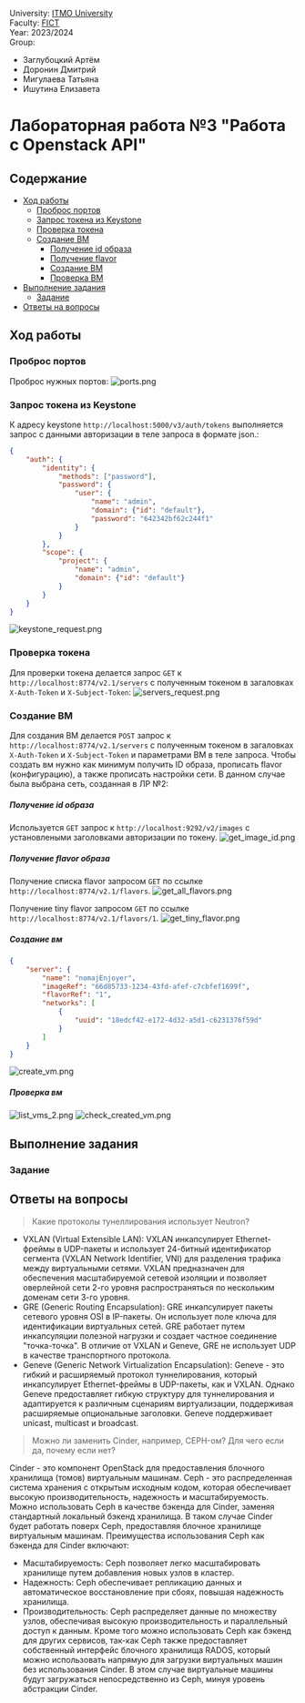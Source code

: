 University: [ITMO University](https://itmo.ru/ru/)  \
Faculty: [FICT](https://fict.itmo.ru) \
Year: 2023/2024 \
Group:

- Заглубоцкий Артём
- Доронин Дмитрий
- Мигулаева Татьяна
- Ишутина Елизавета

# Лабораторная работа №3 "Работа с Openstack API"

## Содержание

- [Ход работы](#ход-работы)
  - [Проброс портов](#проброс-портов) 
  - [Запрос токена из Keystone](#запрос-токена-из-keystone) 
  - [Проверка токена](#проверка-токена) 
  - [Создание ВМ](#создание-вм) 
    - [Получение id образа](#получение-id-образа) 
    - [Получение flavor](#получение-flavor) 
    - [Создание ВМ](#создание-вм) 
    - [Проверка ВМ](#проверка-вм) 
- [Выполнение задания](#выполнение-задания)
  - [Задание](#задание)
- [Ответы на вопросы](#ответы-на-вопросы)

## Ход работы

### Проброс портов

Проброс нужных портов:
![ports.png](./img/ports.png)

### Запрос токена из Keystone

К адресу keystone `http://localhost:5000/v3/auth/tokens` выполняется запрос с данными авторизации в теле запроса в формате json.:
```json
{
    "auth": {
        "identity": {
            "methods": ["password"],
            "password": {
                "user": {
                    "name": "admin",
                    "domain": {"id": "default"},
                    "password": "642342bf62c244f1"
                }
            }
        },
        "scope": {
            "project": {
                "name": "admin",
                "domain": {"id": "default"}
            }
        }
    }
}
```
![keystone_request.png](./img/keystone_request.png)

### Проверка токена

Для проверки токена делается запрос `GET` к `http://localhost:8774/v2.1/servers` с полученным токеном в загаловках `X-Auth-Token` и `X-Subject-Token`:
![servers_request.png](./img/servers_request.png)

### Создание ВМ

Для создания ВМ делается `POST` запрос к  `http://localhost:8774/v2.1/servers` с полученным токеном в загаловках `X-Auth-Token` и `X-Subject-Token` и параметрами ВМ в теле запроса. Чтобы создать вм нужно как минимум получить ID образа, прописать flavor (конфигурацию), а также прописать настройки сети. В данном случае была выбрана сеть, созданная в ЛР №2:

##### Получение id образа
Используется `GET` запрос к `http://localhost:9292/v2/images` с установлеными заголовками авторизации по токену.
![get_image_id.png](./img/get_image_id.png)

##### Получение flavor образа
Получение списка flavor запросом `GET` по ссылке `http://localhost:8774/v2.1/flavors`.
![get_all_flavors.png](./img/get_all_flavors.png)

Получение tiny flavor запросом `GET` по ссылке `http://localhost:8774/v2.1/flavors/1`.
![get_tiny_flavor.png](./img/get_tiny_flavor.png)

##### Создание вм
```json
{
    "server": {
        "name": "nomajEnjoyer",
        "imageRef": "66d85733-1234-43fd-afef-c7cbfef1699f",
        "flavorRef": "1",
        "networks": [
            {
                "uuid": "18edcf42-e172-4d32-a5d1-c6231376f59d"
            }
        ]
    }
}
```
![create_vm.png](./img/create_vm.png)

##### Проверка вм
![list_vms_2.png](./img/list_vms_2.png)
![check_created_vm.png](./img/check_created_vm.png)

## Выполнение задания

### Задание

## Ответы на вопросы

> Какие протоколы тунеллирования использует Neutron?


- VXLAN (Virtual Extensible LAN): VXLAN инкапсулирует Ethernet-фреймы в UDP-пакеты и использует 24-битный идентификатор сегмента (VXLAN Network Identifier, VNI) для разделения трафика между виртуальными сетями. VXLAN предназначен для обеспечения масштабируемой сетевой изоляции и позволяет оверлейной сети 2-го уровня распространяться по нескольким доменам сети 3-го уровня.
- GRE (Generic Routing Encapsulation): GRE инкапсулирует пакеты сетевого уровня OSI в IP-пакеты. Он использует поле ключа для идентификации виртуальных сетей. GRE работает путем инкапсуляции полезной нагрузки и создает частное соединение "точка-точка". В отличие от VXLAN и Geneve, GRE не использует UDP в качестве транспортного протокола.
- Geneve (Generic Network Virtualization Encapsulation): Geneve - это гибкий и расширяемый протокол туннелирования, который инкапсулирует Ethernet-фреймы в UDP-пакеты, как и VXLAN. Однако Geneve предоставляет гибкую структуру для туннелирования и адаптируется к различным сценариям виртуализации, поддерживая расширяемые опциональные заголовки. Geneve поддерживает unicast, multicast и broadcast.

> Можно ли заменить Cinder, например, CEPH-ом? Для чего если да, почему если нет?

Cinder - это компонент OpenStack для предоставления блочного хранилища (томов) виртуальным машинам. Ceph - это распределенная система хранения с открытым исходным кодом, которая обеспечивает высокую производительность, надежность и масштабируемость. Можно использовать Ceph в качестве бэкенда для Cinder, заменяя стандартный локальный бэкенд хранилища. В таком случае Cinder будет работать поверх Ceph, предоставляя блочное хранилище виртуальным машинам. Преимущества использования Ceph как бэкенда для Cinder включают:
- Масштабируемость: Ceph позволяет легко масштабировать хранилище путем добавления новых узлов в кластер.
- Надежность: Ceph обеспечивает репликацию данных и автоматическое восстановление при сбоях, повышая надежность хранилища.
- Производительность: Ceph распределяет данные по множеству узлов, обеспечивая высокую производительность и параллельный доступ к данным.
Кроме того можно использовать Ceph как бэкенд для других сервисов, так-как Ceph также предоставляет собственный интерфейс блочного хранилища RADOS, который можно использовать напрямую для загрузки виртуальных машин без использования Cinder. В этом случае виртуальные машины будут загружаться непосредственно из Ceph, минуя уровень абстракции Cinder. 